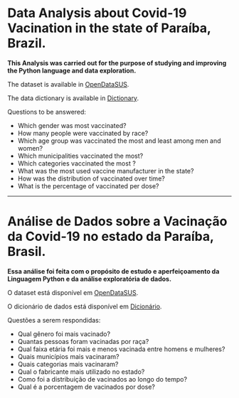 # Data Analysis about Covid-19 Vacination in the state of Paraíba, Brazil.
 
**This Analysis was carried out for the purpose of studying and improving the Python language and data exploration.**

The dataset is available in [OpenDataSUS](https://opendatasus.saude.gov.br/dataset/covid-19-vacinacao/resource/10aed154-04c8-4cf4-b78a-8f0fa1bc5af4).

The data dictionary is available in [Dictionary](https://opendatasus.saude.gov.br/dataset/covid-19-vacinacao/resource/a8308b58-8898-4c6d-8119-400c722c71b5).

Questions to be answered: 
* Which gender was most vaccinated?
* How many people were vaccinated by race?
* Which age group was vaccinated the most and least among men and women?
* Which municipalities vaccinated the most?
* Which categories vaccinated the most ?
* What was the most used vaccine manufacturer in the state?
* How was the distribution of vaccinated over time?
* What is the percentage of vaccinated per dose?

-----------------------------------------------------------------------------------------------------------------------------------------------------------------------------------
# Análise de Dados sobre a Vacinação da Covid-19 no estado da Paraíba, Brasil.

**Essa análise foi feita com o propósito de estudo e aperfeiçoamento da Linguagem Python e da análise exploratória de dados.**

O dataset está disponível em [OpenDataSUS](https://opendatasus.saude.gov.br/dataset/covid-19-vacinacao/resource/10aed154-04c8-4cf4-b78a-8f0fa1bc5af4).

O dicionário de dados está disponível em [Dicionário](https://opendatasus.saude.gov.br/dataset/covid-19-vacinacao/resource/a8308b58-8898-4c6d-8119-400c722c71b5).

Questões a serem respondidas:
* Qual gênero foi mais vacinado?
* Quantas pessoas foram vacinadas por raça?
* Qual faixa etária foi mais e menos vacinada entre homens e mulheres?
* Quais municípios mais vacinaram?
* Quais categorias mais vacinaram?
* Qual o fabricante mais utilizado no estado?
* Como foi a distribuição de vacinados ao longo do tempo?
* Qual é a porcentagem de vacinados por dose?
